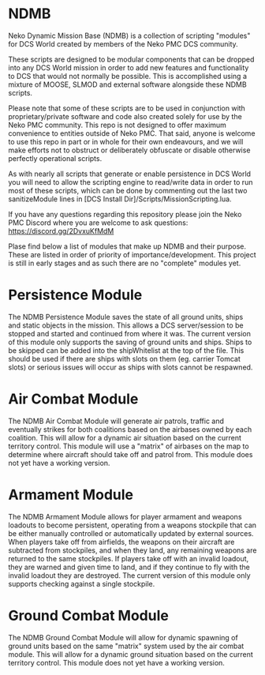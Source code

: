 # NDMB
Neko Dynamic Mission Base (NDMB) is a collection of scripting "modules" for DCS World created by members of the Neko PMC DCS community.

These scripts are designed to be modular components that can be dropped into any DCS World mission in order to add new features and functionality to DCS that would not normally be possible. This is accomplished using a mixture of MOOSE, SLMOD and external software alongside these NDMB scripts.

Please note that some of these scripts are to be used in conjunction with proprietary/private software and code also created solely for use by the Neko PMC community. This repo is not designed to offer maximum convenience to entities outside of Neko PMC. That said, anyone is welcome to use this repo in part or in whole for their own endeavours, and we will make efforts not to obstruct or deliberately obfuscate or disable otherwise perfectly operational scripts.

As with nearly all scripts that generate or enable persistence in DCS World you will need to allow the scripting engine to read/write data in order to run most of these scripts, which can be done by commenting out the last two sanitizeModule lines in [DCS Install Dir]/Scripts/MissionScripting.lua.

If you have any questions regarding this repository please join the Neko PMC Discord where you are welcome to ask questions: https://discord.gg/2DvxuKfMdM

Plase find below a list of modules that make up NDMB and their purpose. These are listed in order of priority of importance/development. This project is still in early stages and as such there are no "complete" modules yet.

# Persistence Module

The NDMB Persistence Module saves the state of all ground units, ships and static objects in the mission. This allows a DCS server/session to be stopped and started and continued from where it was. The current version of this module only supports the saving of ground units and ships. Ships to be skipped can be added into the shipWhitelist at the top of the file. This should be used if there are ships with slots on them (eg. carrier Tomcat slots) or serious issues will occur as ships with slots cannot be respawned.

# Air Combat Module

The NDMB Air Combat Module will generate air patrols, traffic and eventually strikes for both coalitions based on the airbases owned by each coalition. This will allow for a dynamic air situation based on the current territory control. This module will use a "matrix" of airbases on the map to determine where aircraft should take off and patrol from. This module does not yet have a working version.

# Armament Module

The NDMB Armament Module allows for player armament and weapons loadouts to become persistent, operating from a weapons stockpile that can be either manually controlled or automatically updated by external sources. When players take off from airfields, the weapons on their aircraft are subtracted from stockpiles, and when they land, any remaining weapons are returned to the same stockpiles. If players take off with an invalid loadout, they are warned and given time to land, and if they continue to fly with the invalid loadout they are destroyed. The current version of this module only supports checking against a single stockpile.

# Ground Combat Module

The NDMB Ground Combat Module will allow for dynamic spawning of ground units based on the same "matrix" system used by the air combat module. This will allow for a dynamic ground situation based on the current territory control. This module does not yet have a working version.
